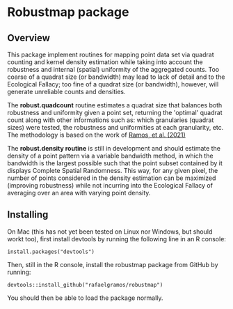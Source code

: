 # Robustmap package

## Overview

This package implement routines for mapping point data set via quadrat counting and kernel density estimation while taking into account the robustness and internal (spatial) uniformity of the aggregated counts. Too coarse of a quadrat size (or bandwidth) may lead to lack of detail and to the Ecological Fallacy; too fine of a quadrat size (or bandwidth), however, will generate unreliable counts and densities.

The **robust.quadcount** routine estimates a quadrat size that balances both robustness and uniformity given a point set, returning the 'optimal' quadrat count along with other informations such as: which granularies (quadrat sizes) were tested, the robustness and uniformities at each granularity, etc. The methodology is based on the work of [Ramos, et al. (2021)](https://link.springer.com/article/10.1007/s10940-020-09474-6)

The **robust.density routine** is still in development and should estimate the density of a point pattern via a variable bandwidth method, in which the bandwidth is the largest possible such that the point subset contained by it displays Complete Spatial Randomness. This way, for any given pixel, the number of points considered in the density estimation can be maximized (improving robustness) while not incurring into the Ecological Fallacy of averaging over an area with varying point density.

## Installing

On Mac (this has not yet been tested on Linux nor Windows, but should workt too), first install devtools by running the following line in an R console:

	install.packages("devtools")

Then, still in the R console, install the robustmap package from GitHub by running:

	devtools::install_github("rafaelgramos/robustmap")

You should then be able to load the package normally.